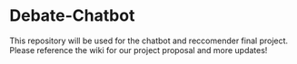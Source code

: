 # Debate-Chatbot

This repository will be used for the chatbot and reccomender final project. Please reference the wiki for our project proposal and more updates! 
